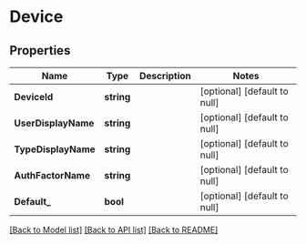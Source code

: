 # Device

## Properties
Name | Type | Description | Notes
------------ | ------------- | ------------- | -------------
**DeviceId** | **string** |  | [optional] [default to null]
**UserDisplayName** | **string** |  | [optional] [default to null]
**TypeDisplayName** | **string** |  | [optional] [default to null]
**AuthFactorName** | **string** |  | [optional] [default to null]
**Default_** | **bool** |  | [optional] [default to null]

[[Back to Model list]](../README.md#documentation-for-models) [[Back to API list]](../README.md#documentation-for-api-endpoints) [[Back to README]](../README.md)

